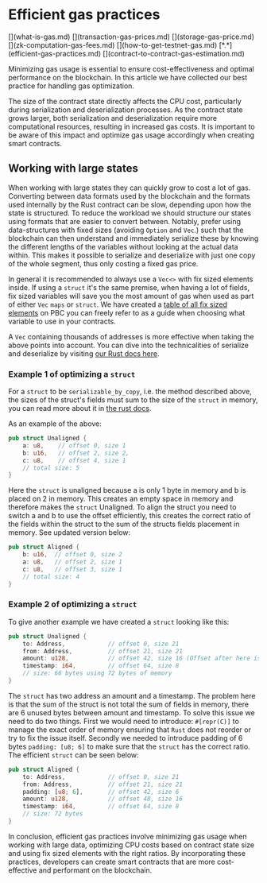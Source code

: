 # Efficient gas practices

<div class="dot-navigation" markdown>
   [](what-is-gas.md)
   [](transaction-gas-prices.md)
   [](storage-gas-price.md)
   [](zk-computation-gas-fees.md)
   [](how-to-get-testnet-gas.md)
   [*.*](efficient-gas-practices.md)
   [](contract-to-contract-gas-estimation.md)
</div>

Minimizing gas usage is essential to ensure cost-effectiveness and optimal performance on the blockchain. In this article we have collected our best practice for handling gas optimization.

The size of the contract state directly affects the CPU cost, particularly during serialization and deserialization processes. As the contract state grows larger, both serialization and deserialization require more computational resources, resulting in increased gas costs. It is important to be aware of this impact and optimize gas usage accordingly when creating smart contracts.

## Working with large states

When working with large states they can quickly grow to cost a lot of gas. Converting between data formats used by the blockchain and the formats used internally by the Rust contract can be slow, depending upon how the state is structured. To reduce the workload we should structure our states using formats that are easier to convert between. Notably, prefer using data-structures with fixed sizes (avoiding `Option` and `Vec`.) such that the blockchain can then understand and immediately serialize these by knowing the different lengths of the variables without looking at the actual data within. This makes it possible to serialize and deserialize with just one copy of the whole segment, thus only costing a fixed gas price.

In general it is recommended to always use a `Vec<>` with fix sized elements inside. If using a `struct` it's the same premise, when having a lot of fields, fix sized variables will save you the most amount of gas when used as part of either `Vec` `maps` or `struct`. We have created a [table of all fix sized elements](table-of-fixed-size-elements.md) on PBC you can freely refer to as a guide when choosing what variable to use in your contracts.

A `Vec` containing thousands of addresses is more effective when taking the above points into account. You can dive into the technicalities of serialize and deserialize by visiting [our Rust docs here](https://partisiablockchain.gitlab.io/language/contract-sdk/pbc_traits/trait.ReadWriteState.html).

### Example 1 of optimizing a `struct`

For a `struct` to be `serializable_by_copy`, i.e. the method described above, the sizes of the struct's fields must sum to the size of the `struct` in memory, you can read more about it in [the rust docs](https://doc.rust-lang.org/reference/type-layout.html).

As an example of the above:

```rust
pub struct Unaligned {
    a: u8,    // offset 0, size 1
    b: u16,   // offset 2, size 2,
    c: u8,    // offset 4, size 1
    // total size: 5
}
```

Here the `struct` is unaligned because a is only 1 byte in memory and b is placed on 2 in memory. This creates an empty space in memory and therefore makes the `struct` Unaligned. To align the struct you need to switch a and b to use the offset efficiently, this creates the correct ratio of the fields within the struct to the sum of the structs fields placement in memory. See updated version below:

```rust
pub struct Aligned {
    b: u16,  // offset 0, size 2
    a: u8,   // offset 2, size 1
    c: u8,   // offset 3, size 1
    // total size: 4
}
```

### Example 2 of optimizing a `struct`

To give another example we have created a `struct` looking like this:

```rust
pub struct Unaligned {
    to: Address,            // offset 0, size 21
    from: Address,          // offset 21, size 21
    amount: u128,           // offset 42, size 16 (Offset after here is 58).
    timestamp: i64,         // offset 64, size 8
    // size: 66 bytes using 72 bytes of memory
}
```

The `struct` has two address an amount and a timestamp. The problem here is that the sum of the struct is not total the sum of fields in memory, there are 6 unused bytes between amount and timestamp. To solve this issue we need to do two things. First we would need to introduce: `#[repr(C)]` to manage the exact order of memory ensuring that `Rust` does not reorder or try to fix the issue itself. Secondly we needed to introduce padding of 6 bytes `padding: [u8; 6]` to make sure that the `struct` has the correct ratio. The efficient `struct` can be seen below:

```rust
pub struct Aligned {
    to: Address,            // offset 0, size 21
    from: Address,          // offset 21, size 21
    padding: [u8; 6],       // offset 42, size 6
    amount: u128,           // offset 48, size 16
    timestamp: i64,         // offset 64, size 8
    // size: 72 bytes
}
```

In conclusion, efficient gas practices involve minimizing gas usage when working with large data, optimizing CPU costs based on contract state size and using fix sized elements with the right ratios. By incorporating these practices, developers can create smart contracts that are more cost-effective and performant on the blockchain.

